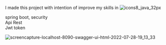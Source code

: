 I made this project with intention of improve my skills in ![icons8_java_32px](https://user-images.githubusercontent.com/57998761/181642281-475e94ba-a695-47db-85ae-d6d05f800fa4.png)



spring boot, security  <br>
Api Rest  <br>
Jwt token  <br>


![screencapture-localhost-8090-swagger-ui-html-2022-07-28-19_13_33](https://user-images.githubusercontent.com/57998761/181646343-51e1bac0-3a8a-4354-a437-c71b9568f9f5.png)
